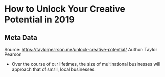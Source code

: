 # How to Unlock Your Creative Potential in 2019

## Meta Data

Source:  https://taylorpearson.me/unlock-creative-potential/ 
Author: Taylor Pearson

- Over the course of our lifetimes, the size of multinational businesses will approach that of small, local businesses.
